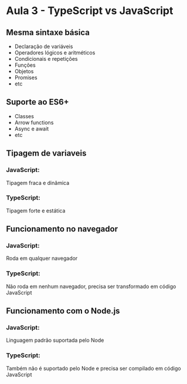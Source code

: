# Aula 3 - TypeScript vs JavaScript

## Mesma sintaxe básica

- Declaração de variáveis
- Operadores lógicos e aritméticos
- Condicionais e repetições
- Funções
- Objetos 
- Promises
- etc

## Suporte ao ES6+

- Classes
- Arrow functions
- Async e await
- etc

## Tipagem de variaveis

### JavaScript:

Tipagem fraca e dinâmica

### TypeScript:

Tipagem forte e estática

## Funcionamento no navegador

### JavaScript:

Roda em qualquer navegador

### TypeScript:

Não roda em nenhum navegador, precisa ser transformado em código JavaScript

## Funcionamento com o Node.js

### JavaScript:

Linguagem padrão suportada pelo Node

### TypeScript:

Também não é suportado pelo Node e precisa ser compilado em código JavaScript